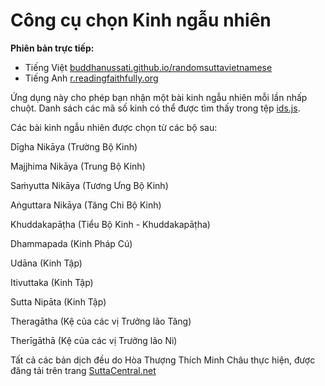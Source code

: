 # Công cụ chọn Kinh ngẫu nhiên

**Phiên bản trực tiếp:**

- Tiếng Việt [buddhanussati.github.io/randomsuttavietnamese](https://buddhanussati.github.io/randomsuttavietnamese/)
- Tiếng Anh [r.readingfaithfully.org](https://r.readingfaithfully.org/)

Ứng dụng này cho phép bạn nhận một bài kinh ngẫu nhiên mỗi lần nhấp chuột. Danh sách các mã số kinh có thể được tìm thấy trong tệp [ids.js](https://github.com/thesunshade/random-sc/blob/main/ids.js).

Các bài kinh ngẫu nhiên được chọn từ các bộ sau:

Dīgha Nikāya (Trường Bộ Kinh)

Majjhima Nikāya (Trung Bộ Kinh)

Saṁyutta Nikāya (Tương Ưng Bộ Kinh)

Aṅguttara Nikāya (Tăng Chi Bộ Kinh)

Khuddakapāṭha (Tiểu Bộ Kinh - Khuddakapāṭha)

Dhammapada (Kinh Pháp Cú)

Udāna (Kinh Tập)

Itivuttaka (Kinh Tập)

Sutta Nipāta (Kinh Tập)

Theragātha (Kệ của các vị Trưởng lão Tăng)

Therīgāthā (Kệ của các vị Trưởng lão Ni)

Tất cả các bản dịch đều do Hòa Thượng Thích Minh Châu thực hiện, được đăng tải trên trang [SuttaCentral.net](https://suttacentral.net)
